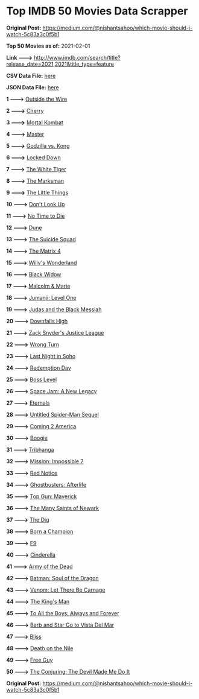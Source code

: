 # Top IMDB 50 Movies Data Scrapper

**Original Post:** https://medium.com/@nishantsahoo/which-movie-should-i-watch-5c83a3c0f5b1

**Top 50 Movies as of:** 2021-02-01

**Link --->** http://www.imdb.com/search/title?release_date=2021,2021&title_type=feature

**CSV Data File:** [here](/Data/data.csv)

**JSON Data File:** [here](/Data/data.json)

**1 --->** [Outside the Wire](https://www.imdb.com/title/tt10451914/?ref_=adv_li_tt)

**2 --->** [Cherry](https://www.imdb.com/title/tt9130508/?ref_=adv_li_tt)

**3 --->** [Mortal Kombat](https://www.imdb.com/title/tt0293429/?ref_=adv_li_tt)

**4 --->** [Master](https://www.imdb.com/title/tt10579952/?ref_=adv_li_tt)

**5 --->** [Godzilla vs. Kong](https://www.imdb.com/title/tt5034838/?ref_=adv_li_tt)

**6 --->** [Locked Down](https://www.imdb.com/title/tt13061914/?ref_=adv_li_tt)

**7 --->** [The White Tiger](https://www.imdb.com/title/tt6571548/?ref_=adv_li_tt)

**8 --->** [The Marksman](https://www.imdb.com/title/tt6902332/?ref_=adv_li_tt)

**9 --->** [The Little Things](https://www.imdb.com/title/tt10016180/?ref_=adv_li_tt)

**10 --->** [Don't Look Up](https://www.imdb.com/title/tt11286314/?ref_=adv_li_tt)

**11 --->** [No Time to Die](https://www.imdb.com/title/tt2382320/?ref_=adv_li_tt)

**12 --->** [Dune](https://www.imdb.com/title/tt1160419/?ref_=adv_li_tt)

**13 --->** [The Suicide Squad](https://www.imdb.com/title/tt6334354/?ref_=adv_li_tt)

**14 --->** [The Matrix 4](https://www.imdb.com/title/tt10838180/?ref_=adv_li_tt)

**15 --->** [Willy's Wonderland](https://www.imdb.com/title/tt8114980/?ref_=adv_li_tt)

**16 --->** [Black Widow](https://www.imdb.com/title/tt3480822/?ref_=adv_li_tt)

**17 --->** [Malcolm & Marie](https://www.imdb.com/title/tt12676326/?ref_=adv_li_tt)

**18 --->** [Jumanji: Level One](https://www.imdb.com/title/tt13249100/?ref_=adv_li_tt)

**19 --->** [Judas and the Black Messiah](https://www.imdb.com/title/tt9784798/?ref_=adv_li_tt)

**20 --->** [Downfalls High](https://www.imdb.com/title/tt13722764/?ref_=adv_li_tt)

**21 --->** [Zack Snyder's Justice League](https://www.imdb.com/title/tt12361974/?ref_=adv_li_tt)

**22 --->** [Wrong Turn](https://www.imdb.com/title/tt9110170/?ref_=adv_li_tt)

**23 --->** [Last Night in Soho](https://www.imdb.com/title/tt9639470/?ref_=adv_li_tt)

**24 --->** [Redemption Day](https://www.imdb.com/title/tt4439620/?ref_=adv_li_tt)

**25 --->** [Boss Level](https://www.imdb.com/title/tt7638348/?ref_=adv_li_tt)

**26 --->** [Space Jam: A New Legacy](https://www.imdb.com/title/tt3554046/?ref_=adv_li_tt)

**27 --->** [Eternals](https://www.imdb.com/title/tt9032400/?ref_=adv_li_tt)

**28 --->** [Untitled Spider-Man Sequel](https://www.imdb.com/title/tt10872600/?ref_=adv_li_tt)

**29 --->** [Coming 2 America](https://www.imdb.com/title/tt6802400/?ref_=adv_li_tt)

**30 --->** [Boogie](https://www.imdb.com/title/tt10896398/?ref_=adv_li_tt)

**31 --->** [Tribhanga](https://www.imdb.com/title/tt11102314/?ref_=adv_li_tt)

**32 --->** [Mission: Impossible 7](https://www.imdb.com/title/tt9603212/?ref_=adv_li_tt)

**33 --->** [Red Notice](https://www.imdb.com/title/tt7991608/?ref_=adv_li_tt)

**34 --->** [Ghostbusters: Afterlife](https://www.imdb.com/title/tt4513678/?ref_=adv_li_tt)

**35 --->** [Top Gun: Maverick](https://www.imdb.com/title/tt1745960/?ref_=adv_li_tt)

**36 --->** [The Many Saints of Newark](https://www.imdb.com/title/tt8110232/?ref_=adv_li_tt)

**37 --->** [The Dig](https://www.imdb.com/title/tt3661210/?ref_=adv_li_tt)

**38 --->** [Born a Champion](https://www.imdb.com/title/tt10661710/?ref_=adv_li_tt)

**39 --->** [F9](https://www.imdb.com/title/tt5433138/?ref_=adv_li_tt)

**40 --->** [Cinderella](https://www.imdb.com/title/tt10155932/?ref_=adv_li_tt)

**41 --->** [Army of the Dead](https://www.imdb.com/title/tt0993840/?ref_=adv_li_tt)

**42 --->** [Batman: Soul of the Dragon](https://www.imdb.com/title/tt12885852/?ref_=adv_li_tt)

**43 --->** [Venom: Let There Be Carnage](https://www.imdb.com/title/tt7097896/?ref_=adv_li_tt)

**44 --->** [The King's Man](https://www.imdb.com/title/tt6856242/?ref_=adv_li_tt)

**45 --->** [To All the Boys: Always and Forever](https://www.imdb.com/title/tt10676012/?ref_=adv_li_tt)

**46 --->** [Barb and Star Go to Vista Del Mar](https://www.imdb.com/title/tt3797512/?ref_=adv_li_tt)

**47 --->** [Bliss](https://www.imdb.com/title/tt10333426/?ref_=adv_li_tt)

**48 --->** [Death on the Nile](https://www.imdb.com/title/tt7657566/?ref_=adv_li_tt)

**49 --->** [Free Guy](https://www.imdb.com/title/tt6264654/?ref_=adv_li_tt)

**50 --->** [The Conjuring: The Devil Made Me Do It](https://www.imdb.com/title/tt7069210/?ref_=adv_li_tt)

**Original Post:** https://medium.com/@nishantsahoo/which-movie-should-i-watch-5c83a3c0f5b1
